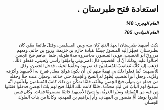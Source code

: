 <h1 dir="rtl">استعادة فتح طبرستان  .</h1>

<h5 dir="rtl">العام الهجري:  148

العام الميلادي: 765

</h5>

<p dir="rtl">نكث أصبهبذ طبرستان العهدَ الذي كان بينه وبين المسلمين، وقتلَ طائفةً ممَّن كان بطبرستان، فجهَّز إليه المنصورُ جيشًا بقيادة خازم بن خزيمة، وروحِ بن حاتم، ومعهم مرزوقٌ أبو الخصيب، مولى المنصور، فحاصَروه مدةً طويلة، فلما أعياهم فتحُ الحِصنِ احتالوا عليه، وذلك أنَّ أبا الخصيبِ قال: اضربوني واحلِقوا رأسي ولِحيتي، ففعلوا ذلك، فذهب إليه كأنَّه مُغاضِبٌ للمُسلِمينَ قد ضربوه وحلَقوا لحيتَه، فدخل الحِصنَ، وقال للأصبهبذ: إنَّما فعلوا ذلك بي تهمةً منهم لي أن يكونَ هوايَ معك, ففرح به الأصبهبذ وأكرَمَه وقَرَّبه، وجعل أبو الخصيب يُظهِرُ له النصحَ والخِدمةَ حتى خدَعَه، وحظِيَ عنده جدًّا وجعَلَه من جملةِ من يتولَّى فتحَ الحِصنِ وغَلْقَه، فلمَّا تمكَّنَ من ذلك كاتبَ المُسلمينَ وأعلَمَهم أنَّه سيفتحُ لهم البابَ في ليلةٍ محدَّدة، فلمَّا كانت تلك الليلةُ فتح لهم بابَ الحِصنِ فدخلوا فقتَلوا مَن فيه من المُقاتِلة وسَبَوا الذريَّة، وامتصَّ الأصبهبذ خاتمًا مسمومًا فمات. وكان فيمن أَسَروا يومئذ أمُّ منصور بن المهدي، وأم إبراهيم بن المهدي، وكانتا من بنات الملوك الحِسان.</p></br>
